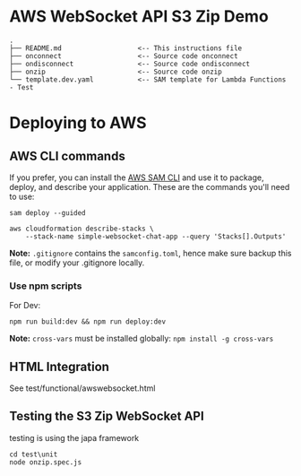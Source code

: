 # AWS WebSocket API S3 Zip Demo


```
.
├── README.md                   <-- This instructions file
├── onconnect                   <-- Source code onconnect
├── ondisconnect                <-- Source code ondisconnect
├── onzip                       <-- Source code onzip
└── template.dev.yaml           <-- SAM template for Lambda Functions - Test
```

# Deploying to AWS

## AWS CLI commands

If you prefer, you can install the [AWS SAM CLI](https://docs.aws.amazon.com/serverless-application-model/latest/developerguide/serverless-sam-cli-install.html) and use it to package, deploy, and describe your application.  These are the commands you'll need to use:

```
sam deploy --guided

aws cloudformation describe-stacks \
    --stack-name simple-websocket-chat-app --query 'Stacks[].Outputs'
```
**Note:** `.gitignore` contains the `samconfig.toml`, hence make sure backup this file, or modify your .gitignore locally.

### Use npm scripts

For Dev:

```
npm run build:dev && npm run deploy:dev
```

**Note:** `cross-vars` must be installed globally: `npm install -g cross-vars`

## HTML Integration

See test/functional/awswebsocket.html

## Testing the S3 Zip WebSocket API

testing is using the japa framework

```
cd test\unit
node onzip.spec.js
```


